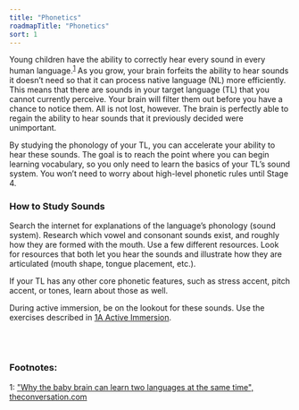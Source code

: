 ```yaml
---
title: "Phonetics"
roadmapTitle: "Phonetics"
sort: 1
---
```


Young children have the ability to correctly hear every sound in every human language.<sup>[1](#footnote-1)</sup>
As you grow, your brain forfeits the ability to hear sounds it doesn’t need so that it can process native language (NL) more efficiently.
This means that there are sounds in your target language (TL) that you cannot currently perceive.
Your brain will filter them out before you have a chance to notice them.
All is not lost, however.
The brain is perfectly able to regain the ability to hear sounds that it previously decided were unimportant.

By studying the phonology of your TL, you can accelerate your ability to hear these sounds.
The goal is to reach the point where you can begin learning vocabulary, so you only need to learn the basics of your TL’s sound system.
You won’t need to worry about high-level phonetic rules until Stage 4.


### How to Study Sounds

Search the internet for explanations of the language’s phonology (sound system). 
Research which vowel and consonant sounds exist, and roughly how they are formed with the mouth.
Use a few different resources.
Look for resources that both let you hear the sounds and illustrate how they are articulated (mouth shape, tongue placement, etc.).

If your TL has any other core phonetic features, such as stress accent, pitch accent, or tones, learn about those as well.

During active immersion, be on the lookout for these sounds.
Use the exercises described in [1A Active Immersion][stage-1a-active-immersion].

<br><br>
### Footnotes:
<a name="footnote-1">1</a>: ["Why the baby brain can learn two languages at the same time", theconversation.com](https://theconversation.com/why-the-baby-brain-can-learn-two-languages-at-the-same-time-57470)

[stage-1a-active-immersion]: /roadmap/stage-1/a/active-immersion
